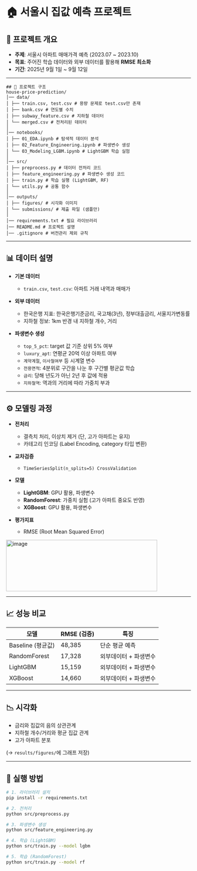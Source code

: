 # 🏠 서울시 집값 예측 프로젝트  

## 📌 프로젝트 개요  
- **주제**: 서울시 아파트 매매가격 예측 (2023.07 ~ 2023.10)  
- **목표**: 주어진 학습 데이터와 외부 데이터를 활용해 **RMSE 최소화**  
- **기간**: 2025년 9월 1일 ~ 9월 12일  

---
```
## 📂 프로젝트 구조  
house-price-prediction/
│── data/
│ ├── train.csv, test.csv # 용량 문제로 test.csv만 존재
│ ├── bank.csv # 연도별 수치
│ ├── subway_feature.csv # 지하철 데이터
│ └── merged.csv # 전처리된 데이터
│
│── notebooks/
│ ├── 01_EDA.ipynb # 탐색적 데이터 분석
│ ├── 02_Feature_Engineering.ipynb # 파생변수 생성
│ └── 03_Modeling_LGBM.ipynb # LightGBM 학습 실험
│
│── src/
│ ├── preprocess.py # 데이터 전처리 코드
│ ├── feature_engineering.py # 파생변수 생성 코드
│ ├── train.py # 학습 실행 (LightGBM, RF)
│ └── utils.py # 공통 함수
│
│── outputs/
│ ├── figures/ # 시각화 이미지
│ └── submissions/ # 제출 파일 (샘플만)
│
│── requirements.txt # 필요 라이브러리
│── README.md # 프로젝트 설명
│── .gitignore # 버전관리 제외 규칙
```



---

## 📊 데이터 설명  

- **기본 데이터**  
  - `train.csv`, `test.csv`: 아파트 거래 내역과 매매가  

- **외부 데이터**  
  - 한국은행 지표: 한국은행기준금리, 국고채(3년), 정부대출금리, 서울지가변동률   
  - 지하철 정보: 1km 반경 내 지하철 개수, 거리  

- **파생변수 생성**  
  - `top_5_pct`: target 값 기준 상위 5% 여부  
  - `luxury_apt`: 연평균 20억 이상 아파트 여부  
  - `계약계절`, `이사철여부` 등 시계열 변수
  - `전용면적`: 4분위로 구간을 나눈 후 구간별 평균값 학습
  - `금리`: 당해 년도가 아닌 2년 후 값에 적용
  - `지하철역`: 역과의 거리에 따라 가중치 부과 

---

## ⚙️ 모델링 과정  

- **전처리**  
  - 결측치 처리, 이상치 제거 (단, 고가 아파트는 유지)  
  - 카테고리 인코딩 (Label Encoding, category 타입 변환)  

- **교차검증**  
  - `TimeSeriesSplit(n_splits=5) CrossValidation`  

- **모델**  
  - **LightGBM**: GPU 활용, 파생변수  
  - **RandomForest**: 가중치 실험 (고가 아파트 중요도 반영)
  - **XGBoost**: GPU 활용, 파생변수

- **평가지표**  
  - RMSE (Root Mean Squared Error)  
<img width="412" height="140" alt="image" src="https://github.com/user-attachments/assets/152c2735-fe2a-448f-9209-fbfbf5d04c7f" />

---

## 📈 성능 비교  

| 모델               | RMSE (검증) | 특징 |
|--------------------|-------------|------|
| Baseline (평균값)    | 48,385      | 단순 평균 예측 |
| RandomForest       | 17,328      | 외부데이터 + 파생변수 |
| LightGBM           | 15,159      | 외부데이터 + 파생변수 |
| XGBoost            | 14,660      | 외부데이터 + 파생변수 |

---

## 📉 시각화  

- 금리와 집값의 음의 상관관계  
- 지하철 개수/거리와 평균 집값 관계  
- 고가 아파트 분포  

(→ `results/figures/`에 그래프 저장)  

---

## 🚀 실행 방법  

```bash
# 1. 라이브러리 설치
pip install -r requirements.txt

# 2. 전처리
python src/preprocess.py

# 3. 파생변수 생성
python src/feature_engineering.py

# 4. 학습 (LightGBM)
python src/train.py --model lgbm

# 5. 학습 (RandomForest)
python src/train.py --model rf

